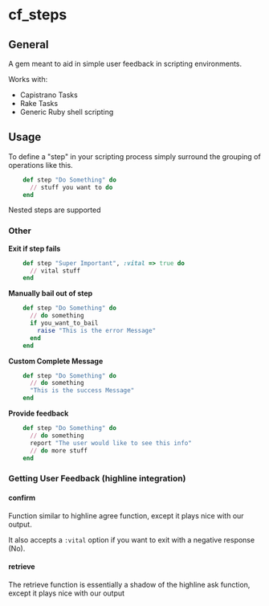 # cf_steps

## General

A gem meant to aid in simple user feedback in scripting environments.

Works with:

  - Capistrano Tasks
  - Rake Tasks
  - Generic Ruby shell scripting

## Usage

To define a "step" in your scripting process simply surround the grouping of operations like this.

```ruby
    def step "Do Something" do
      // stuff you want to do
    end
```

Nested steps are supported

### Other

  **Exit if step fails**

```ruby
    def step "Super Important", :vital => true do
      // vital stuff
    end
```

  **Manually bail out of step**

```ruby
    def step "Do Something" do
      // do something
      if you_want_to_bail
        raise "This is the error Message"
      end
    end
```

  **Custom Complete Message**

```ruby
    def step "Do Something" do
      // do something
      "This is the success Message"
    end
```

  **Provide feedback**

```ruby
    def step "Do Something" do
      // do something
      report "The user would like to see this info"
      // do more stuff
    end
```
### Getting User Feedback (highline integration)

#### confirm

Function similar to highline agree function, except it plays nice with our output.

It also accepts a `:vital` option if you want to exit with a negative response (No).

#### retrieve

The retrieve function is essentially a shadow of the highline ask function, except it plays nice with our output

